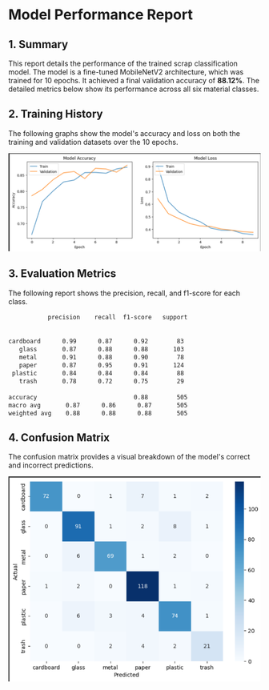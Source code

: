 # Model Performance Report

## 1. Summary

This report details the performance of the trained scrap classification model. The model is a fine-tuned MobileNetV2 architecture, which was trained for 10 epochs. It achieved a final validation accuracy of **88.12%**. The detailed metrics below show its performance across all six material classes.

## 2. Training History

The following graphs show the model's accuracy and loss on both the training and validation datasets over the 10 epochs.

*![alt text](image.png)*


## 3. Evaluation Metrics

The following report shows the precision, recall, and f1-score for each class.



               precision    recall  f1-score   support
         

    cardboard      0.99      0.87      0.92        83
       glass       0.87      0.88      0.88       103
       metal       0.91      0.88      0.90        78
       paper       0.87      0.95      0.91       124
     plastic       0.84      0.84      0.84        88
       trash       0.78      0.72      0.75        29

    accuracy                           0.88        505
    macro avg       0.87      0.86      0.87       505
    weighted avg    0.88      0.88      0.88       505

## 4. Confusion Matrix

The confusion matrix provides a visual breakdown of the model's correct and incorrect predictions.

![alt text](image-2.png)

